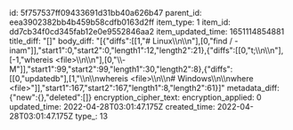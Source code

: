 id: 5f757537ff09433691d31bb40a626b47
parent_id: eea3902382bb4b459b58cdfb0163d2ff
item_type: 1
item_id: dd7cb34f0cd345fab12e0e9552846aa2
item_updated_time: 1651114854881
title_diff: "[]"
body_diff: "[{\"diffs\":[[1,\"# Linux\\\n\\\n\"],[0,\"find / -inam\"]],\"start1\":0,\"start2\":0,\"length1\":12,\"length2\":21},{\"diffs\":[[0,\"t;\\\n\\\n\"],[-1,\"whereis &lt;file&gt;\\\n\\\n\"],[0,\"\\\\- M\"]],\"start1\":99,\"start2\":99,\"length1\":30,\"length2\":8},{\"diffs\":[[0,\"updatedb\"],[1,\"\\\n\\\nwhereis &lt;file&gt;\\\n\\\n# Windows\\\n\\\nwhere &lt;file&gt;\"]],\"start1\":167,\"start2\":167,\"length1\":8,\"length2\":61}]"
metadata_diff: {"new":{},"deleted":[]}
encryption_cipher_text: 
encryption_applied: 0
updated_time: 2022-04-28T03:01:47.175Z
created_time: 2022-04-28T03:01:47.175Z
type_: 13